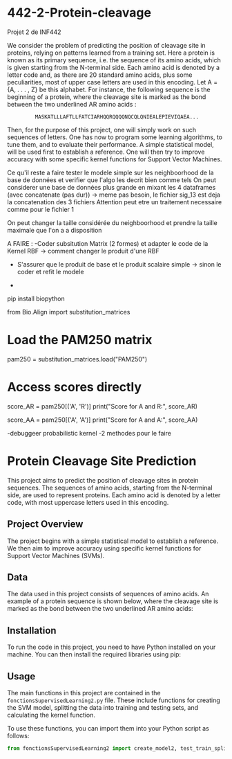 # 442-2-Protein-cleavage
Projet 2 de INF442

We consider the problem of predicting the position of cleavage site in proteins, relying on patterns learned from a training set. Here a protein is known as its primary sequence, i.e. the sequence of its amino acids, which is given starting from the N-terminal side. Each amino acid is denoted by a letter code and, as there are 20 standard amino acids, plus some peculiarities, most of upper case letters are used in this encoding. Let A = {A, . . . , Z} be this alphabet.
For instance, the following sequence is the beginning of a protein, where the cleavage site is marked as the bond between the two underlined AR amino acids :

             MASKATLLLAFTLLFATCIARHQQRQQQQNQCQLQNIEALEPIEVIQAEA...

Then, for the purpose of this project, one will simply work on such sequences of letters. One has now to program some learning algorithms, to tune them, and to evaluate their performance. A simple statistical model, will be used first to establish a reference. One will then try to improve accuracy with some specific kernel functions for Support Vector Machines.


Ce qu'il reste a faire
tester le modele simple sur les neighboorhood de la base de données et verifier que l'algo les decrit bien comme tels
On peut considerer une base de données plus grande en mixant les 4 dataframes (avec concatenate (pas dur)) -> meme pas besoin, le fichier sig_13 est deja la concatenation des 3 fichiers
Attention peut etre un traitement necessaire comme pour le fichier 1

On peut changer la taille considérée du neighboorhood et prendre la taille maximale que l'on a a disposition



A FAIRE : 
-Coder subsitution Matrix (2 formes) et adapter le code de la Kernel RBF -> comment changer le produit d'une RBF
- S'assurer que le produit de base et le produit scalaire simple -> sinon le coder et refit le modele

- 

pip install biopython

from Bio.Align import substitution_matrices

# Load the PAM250 matrix
pam250 = substitution_matrices.load("PAM250")

# Access scores directly
score_AR = pam250[('A', 'R')]
print("Score for A and R:", score_AR)

score_AA = pam250[('A', 'A')]
print("Score for A and A:", score_AA)


-debuggeer probabilistic kernel
    -2 methodes pour le faire 


# Protein Cleavage Site Prediction

This project aims to predict the position of cleavage sites in protein sequences. The sequences of amino acids, starting from the N-terminal side, are used to represent proteins. Each amino acid is denoted by a letter code, with most uppercase letters used in this encoding. 

## Project Overview

The project begins with a simple statistical model to establish a reference. We then aim to improve accuracy using specific kernel functions for Support Vector Machines (SVMs).

## Data

The data used in this project consists of sequences of amino acids. An example of a protein sequence is shown below, where the cleavage site is marked as the bond between the two underlined AR amino acids:


## Installation

To run the code in this project, you need to have Python installed on your machine. You can then install the required libraries using pip:


## Usage

The main functions in this project are contained in the `fonctionsSupervisedLearning2.py` file. These include functions for creating the SVM model, splitting the data into training and testing sets, and calculating the kernel function.

To use these functions, you can import them into your Python script as follows:

```python
from fonctionsSupervisedLearning2 import create_model2, test_train_split_random_pos2